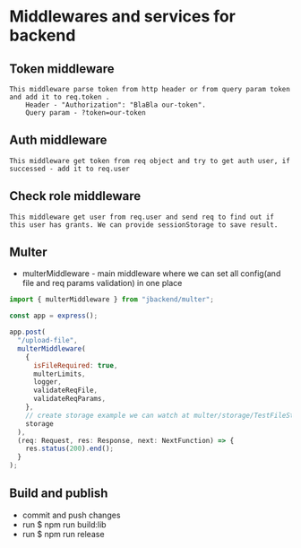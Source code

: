 # Middlewares and services for backend

## Token middleware

    This middleware parse token from http header or from query param token and add it to req.token .
        Header - "Authorization": "BlaBla our-token".
        Query param - ?token=our-token

## Auth middleware

    This middleware get token from req object and try to get auth user, if successed - add it to req.user

## Check role middleware

    This middleware get user from req.user and send req to find out if this user has grants. We can provide sessionStorage to save result.

## Multer

- multerMiddleware - main middleware where we can set all config(and file and req params validation) in one place

```javascript
import { multerMiddleware } from "jbackend/multer";

const app = express();

app.post(
  "/upload-file",
  multerMiddleware(
    {
      isFileRequired: true,
      multerLimits,
      logger,
      validateReqFile,
      validateReqParams,
    },
    // create storage example we can watch at multer/storage/TestFileStreamProxyStorage
    storage
  ),
  (req: Request, res: Response, next: NextFunction) => {
    res.status(200).end();
  }
);
```

## Build and publish

- commit and push changes
- run $ npm run build:lib
- run $ npm run release
